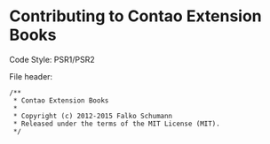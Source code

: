 Contributing to Contao Extension Books
======================================

Code Style: PSR1/PSR2

File header:

    /**
     * Contao Extension Books
     *
     * Copyright (c) 2012-2015 Falko Schumann
     * Released under the terms of the MIT License (MIT).
     */
